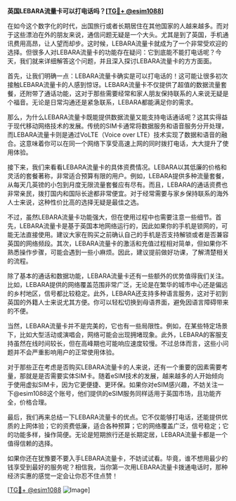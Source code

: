 **英国LEBARA流量卡可以打电话吗？[[TG💪+ @esim1088](https://t.me/s/esim1088)]**

在如今这个数字化的时代，出国旅行或者长期居住在其他国家的人越来越多。而对于这些漂泊在外的朋友来说，通信问题无疑是一个大头。尤其是到了英国，手机通讯费用高昂，让人望而却步。这时候，LEBARA流量卡就成为了一个非常受欢迎的选择。但很多人对LEBARA流量卡的功能存在疑问：它到底能不能打电话呢？今天，我们就来详细解答这个问题，并且深入探讨LEBARA流量卡的方方面面。

首先，让我们明确一点：LEBARA流量卡确实是可以打电话的！这可能让很多初次接触LEBARA流量卡的人感到惊讶。LEBARA流量卡不仅提供了超值的数据流量套餐，还附带了通话功能，这对于那些需要经常和家人朋友保持联系的人来说无疑是个福音。无论是日常沟通还是紧急联系，LEBARA都能满足你的需求。

那么，为什么LEBARA流量卡既能提供数据流量又能支持电话通话呢？这其实得益于现代移动网络技术的发展。传统的SIM卡通常将数据服务和语音服务分开处理，而LEBARA流量卡则是通过VoLTE（Voice over LTE）技术实现了数据和语音的融合。这意味着你可以在同一个网络下享受高速上网的同时拨打电话，大大提升了使用体验。

接下来，我们来看看LEBARA流量卡的具体资费情况。LEBARA以其低廉的价格和灵活的套餐著称，非常适合预算有限的用户。例如，LEBARA提供多种流量套餐，从每天几英镑的小包到月度无限流量套餐应有尽有。而且，LEBARA的通话资费也非常亲民，拨打国内和国际长途都非常便宜。对于经常需要与家乡保持联系的海外人士来说，这种性价比高的选择无疑是最佳之选。

不过，虽然LEBARA流量卡功能强大，但在使用过程中也需要注意一些细节。首先，LEBARA流量卡是基于英国本地网络运行的，因此如果你的手机是锁网的，可能无法直接使用。建议大家在购买之前确认自己的手机是否支持解锁或者是否兼容英国的网络频段。其次，LEBARA流量卡的激活和充值过程相对简单，但如果你不熟悉操作步骤，可能会遇到一些小麻烦。因此，建议提前做好功课，了解清楚相关的流程。

除了基本的通话和数据功能，LEBARA流量卡还有一些额外的优势值得我们关注。比如，LEBARA提供的网络覆盖范围非常广泛，无论是在繁华的城市中心还是偏远的乡村地区，信号都比较稳定。此外，LEBARA还支持多种语言服务，这对于初到英国的外籍人士来说尤其方便。你可以轻松切换到母语界面，避免因语言障碍带来的不便。

当然，LEBARA流量卡并不是完美的，它也有一些局限性。例如，在某些特定场景下，比如大型活动或演唱会，网络可能会出现拥堵现象。此外，LEBARA的客服支持虽然在线时间较长，但在高峰期也可能响应速度较慢。不过总体而言，这些小问题并不会严重影响用户的正常使用体验。

对于那些正在考虑是否购买LEBARA流量卡的人来说，还有一个重要的因素需要考量，那就是是否需要实体SIM卡。随着eSIM技术的发展，越来越多的人开始倾向于使用虚拟SIM卡，因为它更便捷、更环保。如果你对eSIM感兴趣，不妨关注一下@esim1088这个账号，他们提供的eSIM服务同样适用于英国市场，且功能齐全，价格合理。

最后，我们再来总结一下LEBARA流量卡的优点。它不仅能够打电话，还能提供优质的上网体验；它的资费低廉，适合各种预算；它的网络覆盖广泛，信号稳定；它的功能多样，操作简便。无论是短期旅行还是长期定居，LEBARA流量卡都是一个值得信赖的选择。

如果你还在犹豫要不要入手LEBARA流量卡，不妨试试看。毕竟，谁不想用最少的钱享受到最好的服务呢？相信我，当你第一次用LEBARA流量卡拨通电话时，那种经济实惠的感觉一定会让你忍不住点赞！

[[TG💪+ @esim1088](https://t.me/s/esim1088) ![Image](https://i.postimg.cc/4NQfJmqS/Snipaste-2025-05-13-00-14-12.png)]